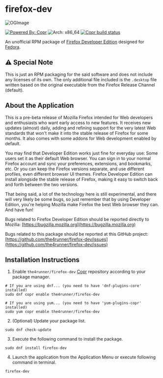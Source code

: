 # firefox-dev
![OGImage](https://res.cloudinary.com/axicon/image/upload/c_scale,w_800/v1636892734/GitHub/AnjaloHettiarachchi/firefox-dev/github-og-template-01_mbggye.png "the4runner/firefox-dev")

[![Powered By: Copr](https://img.shields.io/badge/Powered_by-COPR-blue?style=flat-square)](https://copr.fedorainfracloud.org/)
![Arch: x86_64](https://img.shields.io/badge/Arch-x86__64-blue?style=flat-square)
[![Copr build status](https://copr.fedorainfracloud.org/coprs/the4runner/firefox-dev/package/firefox-dev/status_image/last_build.png)](https://copr.fedorainfracloud.org/coprs/the4runner/firefox-dev/package/firefox-dev/)

An unofficial RPM package of [Firefox Developer Edition](https://www.mozilla.org/en-US/firefox/developer) designed for [Fedora](https://getfedora.org).

## ⚠️ Special Note
This is just an RPM packaging for the said software and does not include any licenses of its own. The only additional file included is the `.desktop` file written based on the original executable from the Firefox Release Channel (default).

## About the Application
This is a pre-beta release of Mozilla Firefox intended for Web developers and
enthusiasts who want early access to new features. It receives new updates
(almost) daily, adding and refining support for the very latest Web standards
that won't make it into the stable release of Firefox for some months. It also
comes with some addons for Web development enabled by default.

You may find that Developer Edition works just fine for everyday
use: Some users set it as their default Web browser. You can sign in to your
normal Firefox account and sync your preferences, extensions, and bookmarks,
etc. Or you can keep the Firefox versions separate, and use different profiles,
even different browser UI themes. Firefox Developer Edition can install
alongside the stable release of Firefox, making it easy to switch back and forth
between the two versions.

That being said, a lot of the technology here is still experimental, and there
will very likely be some bugs, so just remember that by using Developer Edition,
you're helping Mozilla make Firefox the best Web browser they can. And have fun!

Bugs related to Firefox Developer Edition should be reported directly to Mozilla: [https://bugzilla.mozilla.org](https://bugzilla.mozilla.org)

Bugs related to this package should be reported at this GitHub project:
[https://github.com/the4runner/firefox-dev/issues](https://github.com/the4runner/firefox-dev/issues)

## Installation Instructions
1. Enable `the4runner/firefox-dev` [Copr](https://copr.fedorainfracloud.org/) repository according to your package manager.

```Shell
# If you are using dnf... (you need to have 'dnf-plugins-core' installed)
sudo dnf copr enable the4runner/firefox-dev

# If you are using yum... (you need to have 'yum-plugins-copr' installed)
sudo yum copr enable the4runner/firefox-dev
```

2. (Optional) Update your package list.

```Shell
sudo dnf check-update
```

3. Execute the following command to install the package.

```Shell
sudo dnf install firefox-dev
```

4. Launch the application from the Application Menu or execute following command in terminal.

```Shell
firefox-dev
```
